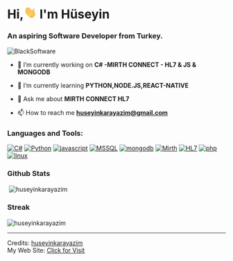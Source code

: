 <h1 align="left">Hi,<img src="https://raw.githubusercontent.com/ABSphreak/ABSphreak/master/gifs/Hi.gif" width="30px" /> I'm Hüseyin</h1>
<h3 align="left">An aspiring Software Developer from Turkey.</h3>

<p align="left"> <img src="https://komarev.com/ghpvc/?username=BlackSoftware&label=Profile%20views&color=0e75b6&style=flat" alt="BlackSoftware" /> </p>

- 🔭 I’m currently working on **C# -MIRTH CONNECT - HL7 & JS & MONGODB**

- 🌱 I’m currently learning **PYTHON,NODE.JS,REACT-NATIVE**

- 💬 Ask me about **MIRTH CONNECT  HL7**

- 📫 How to reach me **huseyinkarayazim@gmail.com**

<h3 align="left">Languages and Tools:</h3>
<a href="https://learn.microsoft.com/en-us/dotnet/csharp/" target="_blank"> 
<img src="https://huseyinkarayazim.com.tr/assets/img/c-sharp-logo.png" alt="C#" width="40" height="40"/></a> 
<a href="https://python.org" target="_blank">
<img src="https://huseyinkarayazim.com.tr/assets/img/python-logo.png" alt="Python"width="40" height="40"/></a>
<a href="https://developer.mozilla.org/en-US/docs/Web/JavaScript" target="_blank">
<img src="https://huseyinkarayazim.com.tr/assets/img/javascript-logo.png" alt="javascript" width="40" height="40"/></a> 
<a href="https://www.microsoft.com/en/sql-server" target="_blank">
<img src="https://huseyinkarayazim.com.tr/assets/img/msSQL-logo.png" alt="MSSQL" width="40" height="40"/></a>
<a href="https://www.mongodb.com/" target="_blank">
<img src="https://huseyinkarayazim.com.tr/assets/img/mongodb-logo.png" alt="mongodb" width="40" height="40"/></a>
<a href="https://www.nextgen.com/" target="_blank">
<img src="https://huseyinkarayazim.com.tr/assets/img/mirth-logo.png" alt="Mirth" width="60" height="40"/></a>
<a href="https://www.hl7.org" target="_blank">
<img src="https://huseyinkarayazim.com.tr/assets/img/hl7-logo.png" alt="HL7" width="40" height="40"/></a> 
</a> <a href="https://www.php.net" target="_blank">
<img src="https://huseyinkarayazim.com.tr/assets/img/php-logo.png" alt="php" width="40" height="40"/></a>
<a href="https://www.linux.org/" target="_blank">
<img src="https://huseyinkarayazim.com.tr/assets/img/linux-logo.png" alt="linux" width="40" height="40"/></a>


  </p>


<h3 align="left">Github Stats </h3>
<p>&nbsp;<img align="center" src="https://github-readme-stats.vercel.app/api?username=huseyinkarayazim&show_icons=true&locale=en" alt="huseyinkarayazim" /></p>

<h3 align="left">Streak</h3>
<p><img align="center" src="https://github-readme-streak-stats.herokuapp.com/?user=huseyinkarayazim&" alt="huseyinkarayazim" /></p>

-----
Credits: [huseyinkarayazim](https://github.com/huseyinkarayazim)<br>
My Web Site: [Click for Visit](https://huseyinkarayazim.com.tr)

